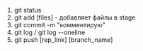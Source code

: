 1. git status
2. git add [files] - добавляет файлы в stage
3. git commit -m "комментирую"
4. git log / git log --oneline
5. git push [rep_link] [branch_name]